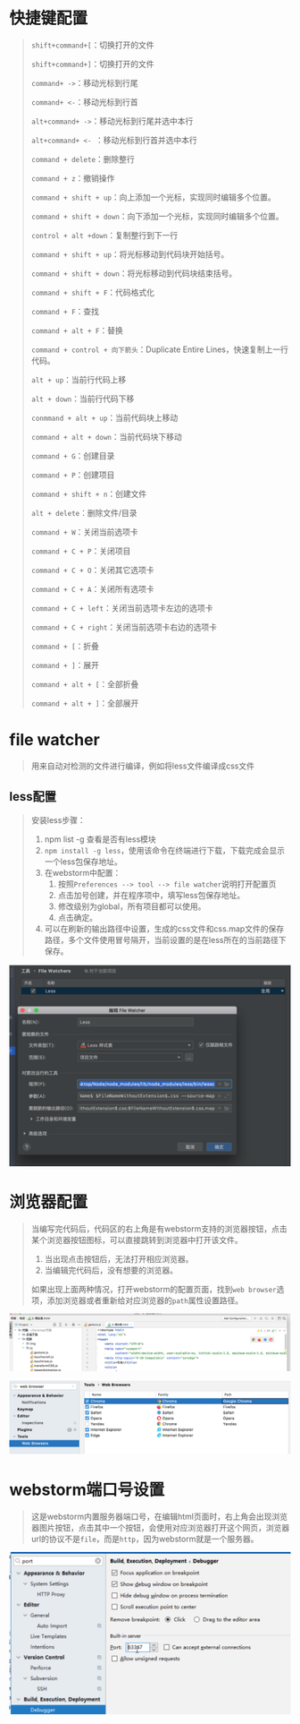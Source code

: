 # 快捷键配置

>`shift+command+[`：切换打开的文件
>
>`shift+command+]`：切换打开的文件
>
>`command+ ->`：移动光标到行尾
>
>`command+ <-`：移动光标到行首
>
>`alt+command+ ->`：移动光标到行尾并选中本行
>
>`alt+command+ <- `：移动光标到行首并选中本行
>
>`command + delete`：删除整行
>
>`command + z`：撤销操作
>
>`command + shift + up`：向上添加一个光标，实现同时编辑多个位置。
>
>`command + shift + down`：向下添加一个光标，实现同时编辑多个位置。
>
>`control + alt +down`：复制整行到下一行
>
>`command + shift + up`：将光标移动到代码块开始括号。
>
>`command + shift + down`：将光标移动到代码块结束括号。
>
>`command + shift + F`：代码格式化
>
>`command + F`：查找
>
>`command + alt + F`：替换
>
>`command + control + 向下箭头`：Duplicate Entire Lines，快速复制上一行代码。
>
>
>
>`alt + up`：当前行代码上移
>
>`alt + down`：当前行代码下移
>
>`conmmand + alt + up`：当前代码块上移动
>
>`command + alt + down`：当前代码块下移动
>
>
>
>`command + G`：创建目录
>
>`command + P`：创建项目
>
>`command + shift + n`：创建文件
>
>`alt + delete`：删除文件/目录
>
>
>
>`command + W`：关闭当前选项卡
>
>`command + C + P`：关闭项目
>
>`command + C + O`：关闭其它选项卡
>
>`command + C + A`：关闭所有选项卡
>
>`command + C + left`：关闭当前选项卡左边的选项卡
>
>`command + C + right`：关闭当前选项卡右边的选项卡
>
>
>
>`command + [`：折叠
>
>`command + ]`：展开
>
>`command + alt + [`：全部折叠
>
>`command + alt + ]`：全部展开
>
>

# file watcher

> 用来自动对检测的文件进行编译，例如将less文件编译成css文件

## less配置

> 安装less步骤：
>
> 1.  npm list -g 查看是否有less模块
> 2. `npm install -g less`，使用该命令在终端进行下载，下载完成会显示一个less包保存地址。
> 3. 在webstorm中配置：
>    1. 按照`Preferences --> tool --> file watcher`说明打开配置页
>    2. 点击加号创建，并在程序项中，填写less包保存地址。
>    3. 修改级别为global，所有项目都可以使用。
>    4. 点击确定。
> 4. 可以在刷新的输出路径中设置，生成的css文件和css.map文件的保存路径，多个文件使用冒号隔开，当前设置的是在less所在的当前路径下保存。

![image-20201218140421598](media/001-webstorm使用/image-20201218140421598.png)





# 浏览器配置

> 当编写完代码后，代码区的右上角是有webstorm支持的浏览器按钮，点击某个浏览器按钮图标，可以直接跳转到浏览器中打开该文件。
>
>  
>
> 1. 当出现点击按钮后，无法打开相应浏览器。
> 2. 当编辑完代码后，没有想要的浏览器。
>
> 如果出现上面两种情况，打开webstorm的配置页面，找到`web browser`选项，添加浏览器或者重新给对应浏览器的`path`属性设置路径。

![image-20210110195342224](media/001-webstorm使用/image-20210110195342224.png)

![image-20210110195234845](media/001-webstorm使用/image-20210110195234845.png)



# webstorm端口号设置

> 这是webstorm内置服务器端口号，在编辑html页面时，右上角会出现浏览器图片按钮，点击其中一个按钮，会使用对应浏览器打开这个网页，浏览器url的协议不是`file`，而是`http`，因为webstorm就是一个服务器。

![image-20210121132757528](media/001-webstorm使用/image-20210121132757528.png)

